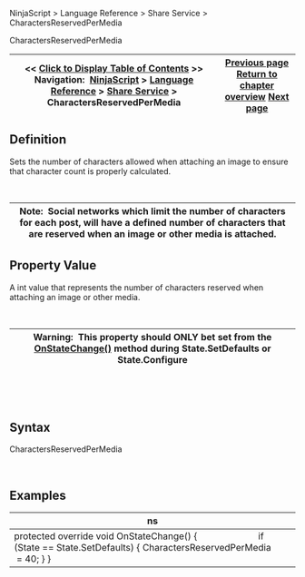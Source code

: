 ﻿


NinjaScript \> Language Reference \> Share Service \> CharactersReservedPerMedia






















CharactersReservedPerMedia







| \<\< [Click to Display Table of Contents](charactersreservedpermedia.md) \>\> **Navigation:**     [NinjaScript](ninjascript-1.md) \> [Language Reference](language_reference_wip-1.md) \> [Share Service](share_service-1.md) \> CharactersReservedPerMedia | [Previous page](characterlimit-1.md) [Return to chapter overview](share_service-1.md) [Next page](icon-1.md) |
| --- | --- |











## Definition


Sets the number of characters allowed when attaching an image to ensure that character count is properly calculated.


 




| Note:  Social networks which limit the number of characters for each post, will have a defined number of characters that are reserved when an image or other media is attached. |
| --- |



## 


## 


## Property Value


A int value that represents the number of characters reserved when attaching an image or other media.


 




| Warning:  This property should ONLY bet set from the [OnStateChange()](onstatechange-1.md) method during State.SetDefaults or State.Configure |
| --- |



 


 


## Syntax


CharactersReservedPerMedia


 


## 


## Examples




| ns |
| --- |
| protected override void OnStateChange() {                         if (State \=\= State.SetDefaults) { CharactersReservedPerMedia        \= 40; } } |



 


 


## 









